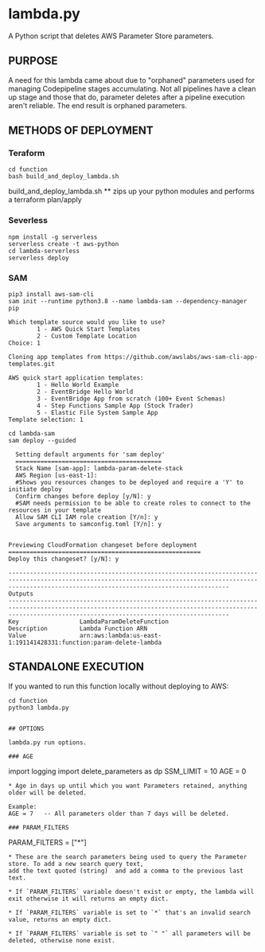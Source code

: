 # lambda.py

A Python script that deletes AWS Parameter Store parameters.

## PURPOSE
A need for this lambda came about due to "orphaned" parameters used for managing Codepipeline stages accumulating. Not all pipelines have a clean up stage and those
that do, parameter deletes after a pipeline execution aren't reliable. The end result is orphaned parameters.


## METHODS OF DEPLOYMENT
### Teraform

```
cd function
bash build_and_deploy_lambda.sh

```

build_and_deploy_lambda.sh
** zips up your python modules and performs a terraform plan/apply


### Severless

```
npm install -g serverless
serverless create -t aws-python
cd lambda-serverless
serverless deploy
```

### SAM
```
pip3 install aws-sam-cli
sam init --runtime python3.8 --name lambda-sam --dependency-manager pip

Which template source would you like to use?
        1 - AWS Quick Start Templates
        2 - Custom Template Location
Choice: 1

Cloning app templates from https://github.com/awslabs/aws-sam-cli-app-templates.git

AWS quick start application templates:
        1 - Hello World Example
        2 - EventBridge Hello World
        3 - EventBridge App from scratch (100+ Event Schemas)
        4 - Step Functions Sample App (Stock Trader)
        5 - Elastic File System Sample App
Template selection: 1

cd lambda-sam
sam deploy --guided

  Setting default arguments for 'sam deploy'
  =========================================
  Stack Name [sam-app]: lambda-param-delete-stack
  AWS Region [us-east-1]:
  #Shows you resources changes to be deployed and require a 'Y' to initiate deploy
  Confirm changes before deploy [y/N]: y
  #SAM needs permission to be able to create roles to connect to the resources in your template
  Allow SAM CLI IAM role creation [Y/n]: y
  Save arguments to samconfig.toml [Y/n]: y


Previewing CloudFormation changeset before deployment
======================================================
Deploy this changeset? [y/N]: y

----------------------------------------------------------------------------------------------------------------------------------------------------------------------------------------------------------
Outputs
----------------------------------------------------------------------------------------------------------------------------------------------------------------------------------------------------------
Key                 LambdaParamDeleteFunction
Description         Lambda Function ARN
Value               arn:aws:lambda:us-east-1:191141428331:function:param-delete-lambda
```

## STANDALONE EXECUTION

If you wanted to run this function locally without deploying to AWS:

```
cd function
python3 lambda.py


## OPTIONS

lambda.py run options.

### AGE

```
import logging
import delete_parameters as dp
SSM_LIMIT = 10
AGE = 0

```
* Age in days up until which you want Parameters retained, anything older will be deleted.

Example:
AGE = 7   -- All parameters older than 7 days will be deleted.

### PARAM_FILTERS

```
PARAM_FILTERS = ["*"]
``` 
* These are the search parameters being used to query the Parameter store. To add a new search query text,
add the text quoted (string)  and add a comma to the previous last text.

* If `PARAM_FILTERS` variable doesn't exist or empty, the lambda will exit otherwise it will returns an empty dict.

* If `PARAM_FILTERS` variable is set to `*` that's an invalid search value, returns an empty dict.

* If `PARAM_FILTERS` variable is set to `" "` all parameters will be deleted, otherwise none exist.
